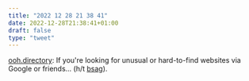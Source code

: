```yaml
---
title: "2022 12 28 21 38 41"
date: 2022-12-28T21:38:41+01:00
draft: false
type: "tweet"
---
```


[ooh.directory](https://ooh.directory/): If you're looking for unusual or hard-to-find websites via Google or friends... (h/t [bsag](https://www.rousette.org.uk/archives/happy-20-year-blogiversary-to-me/)).
